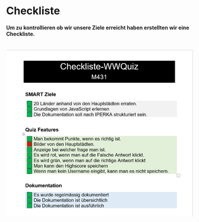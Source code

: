 # Checkliste

#### Um zu kontrollieren ob wir unsere Ziele erreicht haben erstellten wir eine Checkliste. <br> <br>

![](/00_Bilder/Checkliste.png)


